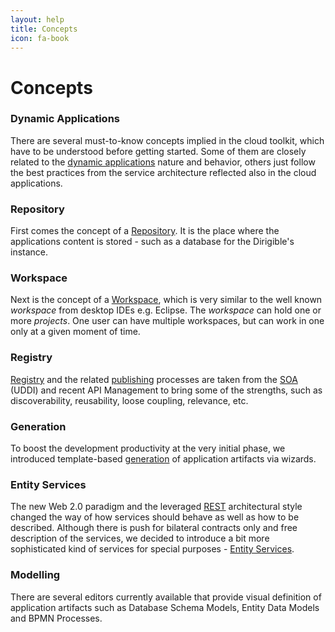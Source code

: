 ```yaml
---
layout: help
title: Concepts
icon: fa-book
---
```


Concepts
===

### Dynamic Applications

There are several must-to-know concepts implied in the cloud toolkit, which have to be understood before getting started. Some of them are closely related to the [dynamic applications](concepts_dynamic_applications.html) nature and behavior, others just follow the best practices from the service architecture reflected also in the cloud applications.

### Repository

First comes the concept of a [Repository](concepts_repository.html). It is the place where the applications content is stored - such as a database for the Dirigible's instance.

### Workspace

Next is the concept of a [Workspace](concepts_workspace.html), which is very similar to the well known *workspace* from desktop IDEs e.g. Eclipse. The *workspace* can hold one or more *projects*. One user can have multiple workspaces, but can work in one only at a given moment of time.

### Registry

[Registry](concepts_registry.html) and the related [publishing](concepts_publishing.html) processes are taken from the [SOA](http://en.wikipedia.org/wiki/Service-oriented_architecture) (UDDI) and recent API Management to bring some of the strengths, such as discoverability, reusability, loose coupling, relevance, etc.

### Generation

To boost the development productivity at the very initial phase, we introduced template-based [generation](concepts_generation.html) of application artifacts via wizards.

### Entity Services

The new Web 2.0 paradigm and the leveraged [REST](http://en.wikipedia.org/wiki/Representational_state_transfer) architectural style changed the way of how services should behave as well as how to be described. Although there is push for bilateral contracts only and free description of the services, we decided to introduce a bit more sophisticated kind of services for special purposes - [Entity Services](concepts_entity_service.html).

### Modelling

There are several editors currently available that provide visual definition of application artifacts such as Database Schema Models, Entity Data Models and BPMN Processes.


